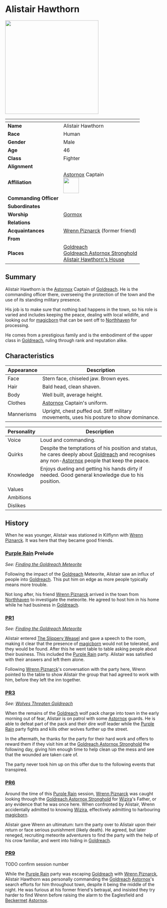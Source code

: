 # Alistair Hawthorn

<img src="../../images/people/alistair-hawthorn.png" height="300" />

| []() | |
| --- | --- |
| **Name** | Alistair Hawthorn |
| **Race** | Human |
| **Gender** | Male |
| **Age** | 46 |
| **Class** | Fighter |
| **Alignment** | |
| **Affiliation** | [Astornox](../civilisations/kingdom-of-astor/organisations/astornox.md) Captain<br /><img src="../../images/ranks/astornox-0-captain.png" height="50" /> |
| **Commanding Officer** | |
| **Subordinates** | |
| **Worship** | [Gormox](../gods/gods/gormox.md) |
| **Relations** | |
| **Acquaintances** | [Wrenn Piznarck](wrenn-piznarck.md) (former friend) |
| **From** | |
| **Places** | [Goldreach](../civilisations/kingdom-of-astor/settlements/goldreach/README.md)<br />[Goldreach Astornox Stronghold](../civilisations/kingdom-of-astor/settlements/goldreach/places/goldreach-astornox-stronghold.md)<br />[Alistair Hawthorn's House](../civilisations/kingdom-of-astor/settlements/goldreach/places/alistair-hawthorns-house.md) |

## Summary

Alistair Hawthorn is the [Astornox](../civilisations/kingdom-of-astor/organisations/astornox.md) Captain of [Goldreach](../civilisations/kingdom-of-astor/settlements/goldreach/README.md). He is the commanding officer there, overseeing the protection of the town and the use of its standing military presence.

His job is to make sure that nothing bad happens in the town, so his role is varied and includes keeping the peace, dealing with local wildlife, and looking out for [magicborn](../civilisations/kingdom-of-astor/magicborn.md) that can be sent off to [Northhaven](../places/cities/northhaven.md) for processing.

He comes from a prestigious family and is the embodiment of the upper class in [Goldreach](../civilisations/kingdom-of-astor/settlements/goldreach/README.md), ruling through rank and reputation alike.

## Characteristics

| Appearance | Description |
| --- | --- |
| Face | Stern face, chiseled jaw. Brown eyes. |
| Hair | Bald head, clean shaven. |
| Body | Well built, average height. |
| Clothes | [Astornox](../civilisations/kingdom-of-astor/organisations/astornox.md) Captain's uniform. |
| Mannerisms | Upright, chest puffed out. Stiff military movements, uses his posture to show dominance. |

| Personality | Description |
| --- | --- |
| Voice | Loud and commanding. |
| Quirks | Despite the temptations of his position and status, he cares deeply about [Goldreach](../civilisations/kingdom-of-astor/settlements/goldreach/README.md) and recognises any non-[Astornox](../civilisations/kingdom-of-astor/organisations/astornox.md) people that keep the peace. |
| Knowledge | Enjoys dueling and getting his hands dirty if needed. Good general knowledge due to his position. |
| Values | |
| Ambitions | |
| Dislikes | |

## History

When he was younger, Alistair was stationed in Kilflynn with [Wrenn Piznarck](wrenn-piznarck.md). It was here that they became good friends.

### [Purple Rain](../../campaigns/purple-rain/README.md) Prelude

*See: [Finding the Goldreach Meteorite](../../campaigns/purple-rain/storylines.md/finding-the-goldreach-meteorite.md)*

Following the impact of the [Goldreach](../civilisations/kingdom-of-astor/settlements/goldreach/README.md) Meteorite, Alistair saw an influx of people into [Goldreach](../civilisations/kingdom-of-astor/settlements/goldreach/README.md). This put him on edge as more people typically means more trouble.

Not long after, his friend [Wrenn Piznarck](wrenn-piznarck.md) arrived in the town from [Northhaven](../places/cities/northhaven.md) to investigate the meteorite. He agreed to host him in his home while he had business in [Goldreach](../civilisations/kingdom-of-astor/settlements/goldreach/README.md).

### [PR1](../../campaigns/purple-rain/sessions.md/1.md)

*See: [Finding the Goldreach Meteorite](../../campaigns/purple-rain/storylines.md/finding-the-goldreach-meteorite.md)*

Alistair entered [The Slippery Weasel](../civilisations/kingdom-of-astor/settlements/goldreach/places/the-slippery-weasel.md) and gave a speech to the room, making it clear that the presence of [magicborn](../civilisations/kingdom-of-astor/magicborn.md) would not be tolerated, and they would be found. After this he went table to table asking people about their business. This included the [Purple Rain](../../campaigns/purple-rain/README.md) party. Alistair was satisfied with their answers and left them alone.

Following [Wrenn Piznarck](wrenn-piznarck.md)'s conversation with the party here, Wrenn pointed to the table to show Alistair the group that had agreed to work with him, before they left the inn together.

### [PR3](../../campaigns/purple-rain/sessions.md/3.md)

*See: [Wolves Threaten Goldreach](../../campaigns/purple-rain/storylines.md/wolves-threaten-goldreach.md)*

When the remains of the [Goldreach](../civilisations/kingdom-of-astor/settlements/goldreach/README.md) wolf pack charge into town in the early morning out of fear, Alistair is on patrol with some [Astornox](../civilisations/kingdom-of-astor/organisations/astornox.md) guards. He is able to defeat part of the pack and their dire wolf leader while the [Purple Rain](../../campaigns/purple-rain/README.md) party fights and kills other wolves further up the street.

In the aftermath, he thanks for the party for their hard work and offers to reward them if they visit him at the [Goldreach Astornox Stronghold](../civilisations/kingdom-of-astor/settlements/goldreach/places/goldreach-astornox-stronghold.md) the following day, giving him enough time to help clean up the mess and see that the wounded are taken care of.

The party never took him up on this offer due to the following events that transpired.

### [PR6](../../campaigns/purple-rain/sessions.md/6.md)

Around the time of this [Purple Rain](../../campaigns/purple-rain/README.md) session, [Wrenn Piznarck](wrenn-piznarck.md) was caught looking through the [Goldreach Astornox Stronghold](../civilisations/kingdom-of-astor/settlements/goldreach/places/goldreach-astornox-stronghold.md) for [Wizira](wizira.md)'s Father, or any evidence that he was once here. When confronted by Alistair, Wrenn accidentally admitted to knowing [Wizira](wizira.md), effectively admitting to harbouring [magicborn](../civilisations/kingdom-of-astor/magicborn.md).

Alistair gave Wrenn an ultimatum: turn the party over to Alistair upon their return or face serious punishment (likely death). He agreed, but later reneged, recruiting meteorite adventurers to find the party with the help of his crow familiar, and went into hiding in [Goldreach](../civilisations/kingdom-of-astor/settlements/goldreach/README.md).

### [PR9](../../campaigns/purple-rain/sessions.md/9.md)

TODO confirm session number

While the [Purple Rain](../../campaigns/purple-rain/README.md) party was escaping [Goldreach](../civilisations/kingdom-of-astor/settlements/goldreach/README.md) with [Wrenn Piznarck](wrenn-piznarck.md), Alistair Hawthorn was personally commanding the [Goldreach](../civilisations/kingdom-of-astor/settlements/goldreach/README.md) [Astornox](../civilisations/kingdom-of-astor/organisations/astornox.md)'s search efforts for him throughout town, despite it being the middle of the night. He was furious at his former friend's betrayal, and insisted they try harder to find Wrenn before raising the alarm to the Eaglesfield and [Beckermet](../places/towns/beckermet.md) [Astornox](../civilisations/kingdom-of-astor/organisations/astornox.md).
